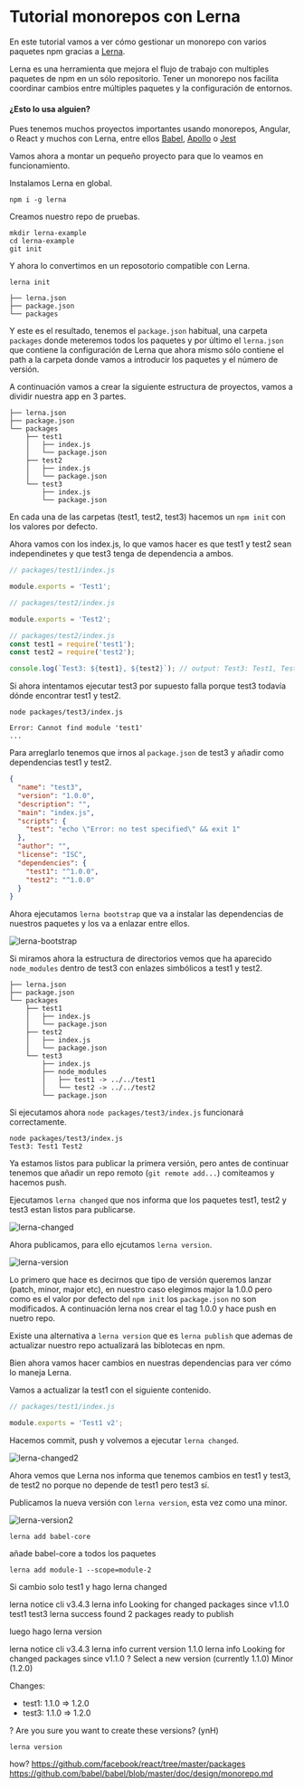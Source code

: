# Tutorial monorepos con Lerna

En este tutorial vamos a ver cómo gestionar un monorepo con varios paquetes npm gracias a [Lerna](https://github.com/lerna/lerna). 

Lerna es una herramienta que mejora el flujo de trabajo con multiples paquetes de npm en un sólo repositorio. Tener un monorepo nos facilita  coordinar cambios entre múltiples paquetes y la configuración de entornos.

#### ¿Esto lo usa alguien?

Pues tenemos muchos proyectos importantes usando monorepos, Angular, o React y muchos con Lerna, entre ellos [Babel](https://github.com/babel/babel/blob/master/doc/design/monorepo.md), [Apollo](https://github.com/apollographql) o [Jest](https://github.com/facebook/jest)

Vamos ahora a montar un pequeño proyecto para que lo veamos en funcionamiento.

Instalamos Lerna en global.
```shell
npm i -g lerna
```

Creamos nuestro repo de pruebas.
```shell
mkdir lerna-example
cd lerna-example
git init
```

Y ahora lo convertimos en un reposotorio compatible con Lerna.
```shell
lerna init
```

```shell
├── lerna.json
├── package.json
└── packages
```

Y este es el resultado, tenemos el `package.json` habitual, una carpeta `packages` donde meteremos todos los paquetes y por último el `lerna.json` que contiene la configuración de Lerna que ahora mismo sólo contiene el path a la carpeta donde vamos a introducir los paquetes y el número de versión.

A continuación vamos a crear la siguiente estructura de proyectos, vamos a dividir nuestra app en 3 partes.

```shell
├── lerna.json
├── package.json
└── packages
    ├── test1
    │   ├── index.js
    │   └── package.json
    ├── test2
    │   ├── index.js
    │   └── package.json
    └── test3
        ├── index.js
        └── package.json
```

En cada una de las carpetas (test1, test2, test3) hacemos un `npm init` con los valores por defecto.

Ahora vamos con los index.js, lo que vamos hacer es que test1 y test2 sean independinetes y que test3 tenga de dependencia a ambos.

```js
// packages/test1/index.js

module.exports = 'Test1';
```

```js
// packages/test2/index.js

module.exports = 'Test2';
```

```js
// packages/test2/index.js
const test1 = require('test1');
const test2 = require('test2');

console.log(`Test3: ${test1}, ${test2}`); // output: Test3: Test1, Test2
```

Si ahora intentamos ejecutar test3 por supuesto falla porque test3 todavía dónde encontrar test1 y test2.

```shell
node packages/test3/index.js

Error: Cannot find module 'test1'
...
```

Para arreglarlo tenemos que irnos al `package.json` de test3 y añadir como dependencias test1 y test2.

```json
{
  "name": "test3",
  "version": "1.0.0",
  "description": "",
  "main": "index.js",
  "scripts": {
    "test": "echo \"Error: no test specified\" && exit 1"
  },
  "author": "",
  "license": "ISC",
  "dependencies": {
    "test1": "^1.0.0",
    "test2": "^1.0.0" 
  }
}
```

Ahora ejecutamos `lerna bootstrap` que va a instalar las dependencias de nuestros paquetes y los va a enlazar entre ellos.

![lerna-bootstrap](https://raw.githubusercontent.com/juanfran/posts/master/tools/lerna/assets/lerna-bootstrap.png)

Si miramos ahora la estructura de directorios vemos que ha aparecido `node_modules` dentro de test3 con enlazes simbólicos a test1 y test2.

```shell
├── lerna.json
├── package.json
└── packages
    ├── test1
    │   ├── index.js
    │   └── package.json
    ├── test2
    │   ├── index.js
    │   └── package.json
    └── test3
        ├── index.js
        ├── node_modules
        │   ├── test1 -> ../../test1
        │   └── test2 -> ../../test2
        └── package.json
```

Si ejecutamos ahora `node packages/test3/index.js` funcionará correctamente.

```shell
node packages/test3/index.js
Test3: Test1 Test2
```

Ya estamos listos para publicar la primera versión, pero antes de continuar tenemos que añadir un repo remoto (`git remote add...`) comiteamos y hacemos push.

Ejecutamos `lerna changed` que nos informa que los paquetes test1, test2 y test3 estan listos para publicarse.

![lerna-changed](https://raw.githubusercontent.com/juanfran/posts/master/tools/lerna/assets/lerna-changed.png)

Ahora publicamos, para ello ejcutamos `lerna version`.

![lerna-version](https://raw.githubusercontent.com/juanfran/posts/master/tools/lerna/assets/lerna-version.png)

Lo primero que hace es decirnos que tipo de versión queremos lanzar (patch, minor, major etc), en nuestro caso elegimos major la 1.0.0 pero como es el valor por defecto del `npm init` los `package.json` no son modificados. A continuación lerna nos crear el tag 1.0.0 y hace push en nuetro repo.

Existe una alternativa a `lerna version` que es `lerna publish` que ademas de actualizar nuestro repo actualizará las biblotecas en npm.

Bien ahora vamos hacer cambios en nuestras dependencias para ver cómo lo maneja Lerna.

Vamos a actualizar la test1 con el siguiente contenido.

```js
// packages/test1/index.js

module.exports = 'Test1 v2';
```

Hacemos commit, push y volvemos a ejecutar `lerna changed`.

![lerna-changed2](https://raw.githubusercontent.com/juanfran/posts/master/tools/lerna/assets/lerna-changed2.png)

Ahora vemos que Lerna nos informa que tenemos cambios en test1 y test3, de test2 no porque no depende de test1 pero test3 sí.

Publicamos la nueva versión con `lerna version`, esta vez como una minor.

![lerna-version2](https://raw.githubusercontent.com/juanfran/posts/master/tools/lerna/assets/lerna-version2.png)

`lerna add babel-core`

añade babel-core a todos los paquetes

`lerna add module-1 --scope=module-2`

Si cambio solo test1 y hago lerna changed

lerna notice cli v3.4.3
lerna info Looking for changed packages since v1.1.0
test1
test3
lerna success found 2 packages ready to publish

luego hago lerna version

lerna notice cli v3.4.3
lerna info current version 1.1.0
lerna info Looking for changed packages since v1.1.0
? Select a new version (currently 1.1.0) Minor (1.2.0)

Changes:
 - test1: 1.1.0 => 1.2.0
 - test3: 1.1.0 => 1.2.0

? Are you sure you want to create these versions? (ynH) 


`lerna version`


how? 
https://github.com/facebook/react/tree/master/packages
https://github.com/babel/babel/blob/master/doc/design/monorepo.md


